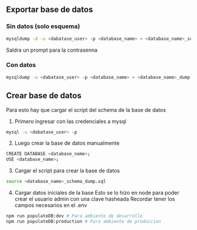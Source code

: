 ## Exportar base de datos

### Sin datos (solo esquema)

```sh
mysqldump -d -u <dabatase_user> -p <database_name> > <database_name>_schema_dump.sql
```
Saldra un prompt para la contrasenna

### Con datos
```sh
mysqldump -u <dabatase_user> -p <database_name> > <database_name>_dump.sql
```

## Crear base de datos

Para esto hay que cargar el script del schema de la base de datos
1. Primero ingresar con las credenciales a mysql
```sh
mysql -u <dabatase_user> -p
```
2. Luego crear la base de datos manualmente
```sh
CREATE DATABASE <database_name>;
USE <database_name>;
```
3. Cargar el script para crear la base de datos
```sh
source <database_name>_schema_dump.sql
```
4. Cargar datos iniciales de la base
Esto se lo hizo en node para poder crear el usuario admin con una clave hasheada
Recordar tener los campos necesarios en el .env
```sh
npm run populateDB:dev # Para ambiente de desarrollo
npm run populateDB:production # Para ambiente de produccion
```